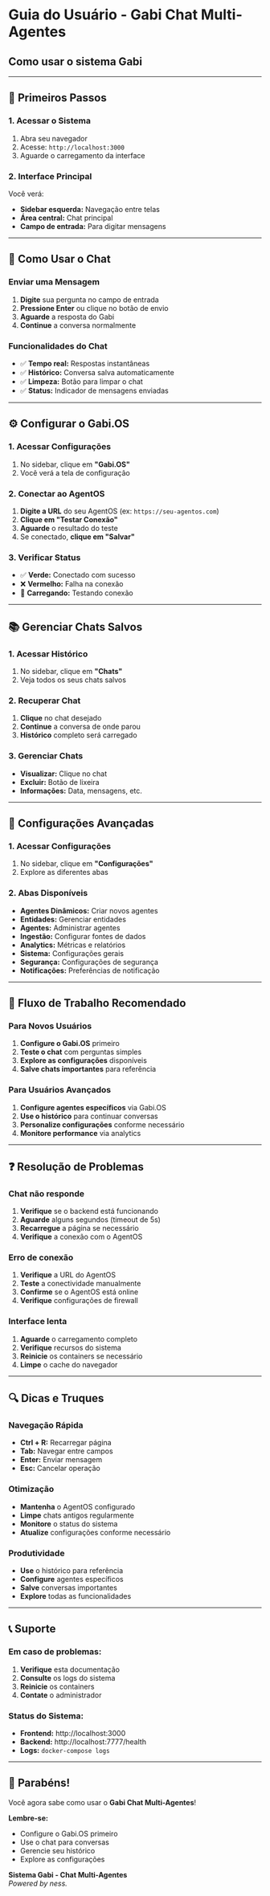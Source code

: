 # Guia do Usuário - Gabi Chat Multi-Agentes
## Como usar o sistema Gabi

---

## 🚀 Primeiros Passos

### 1. Acessar o Sistema
1. Abra seu navegador
2. Acesse: `http://localhost:3000`
3. Aguarde o carregamento da interface

### 2. Interface Principal
Você verá:
- **Sidebar esquerda:** Navegação entre telas
- **Área central:** Chat principal
- **Campo de entrada:** Para digitar mensagens

---

## 💬 Como Usar o Chat

### Enviar uma Mensagem
1. **Digite** sua pergunta no campo de entrada
2. **Pressione Enter** ou clique no botão de envio
3. **Aguarde** a resposta do Gabi
4. **Continue** a conversa normalmente

### Funcionalidades do Chat
- ✅ **Tempo real:** Respostas instantâneas
- ✅ **Histórico:** Conversa salva automaticamente
- ✅ **Limpeza:** Botão para limpar o chat
- ✅ **Status:** Indicador de mensagens enviadas

---

## ⚙️ Configurar o Gabi.OS

### 1. Acessar Configurações
1. No sidebar, clique em **"Gabi.OS"**
2. Você verá a tela de configuração

### 2. Conectar ao AgentOS
1. **Digite a URL** do seu AgentOS (ex: `https://seu-agentos.com`)
2. **Clique em "Testar Conexão"**
3. **Aguarde** o resultado do teste
4. Se conectado, **clique em "Salvar"**

### 3. Verificar Status
- ✅ **Verde:** Conectado com sucesso
- ❌ **Vermelho:** Falha na conexão
- 🔄 **Carregando:** Testando conexão

---

## 📚 Gerenciar Chats Salvos

### 1. Acessar Histórico
1. No sidebar, clique em **"Chats"**
2. Veja todos os seus chats salvos

### 2. Recuperar Chat
1. **Clique** no chat desejado
2. **Continue** a conversa de onde parou
3. **Histórico** completo será carregado

### 3. Gerenciar Chats
- **Visualizar:** Clique no chat
- **Excluir:** Botão de lixeira
- **Informações:** Data, mensagens, etc.

---

## 🔧 Configurações Avançadas

### 1. Acessar Configurações
1. No sidebar, clique em **"Configurações"**
2. Explore as diferentes abas

### 2. Abas Disponíveis
- **Agentes Dinâmicos:** Criar novos agentes
- **Entidades:** Gerenciar entidades
- **Agentes:** Administrar agentes
- **Ingestão:** Configurar fontes de dados
- **Analytics:** Métricas e relatórios
- **Sistema:** Configurações gerais
- **Segurança:** Configurações de segurança
- **Notificações:** Preferências de notificação

---

## 🎯 Fluxo de Trabalho Recomendado

### Para Novos Usuários
1. **Configure o Gabi.OS** primeiro
2. **Teste o chat** com perguntas simples
3. **Explore as configurações** disponíveis
4. **Salve chats importantes** para referência

### Para Usuários Avançados
1. **Configure agentes específicos** via Gabi.OS
2. **Use o histórico** para continuar conversas
3. **Personalize configurações** conforme necessário
4. **Monitore performance** via analytics

---

## ❓ Resolução de Problemas

### Chat não responde
1. **Verifique** se o backend está funcionando
2. **Aguarde** alguns segundos (timeout de 5s)
3. **Recarregue** a página se necessário
4. **Verifique** a conexão com o AgentOS

### Erro de conexão
1. **Verifique** a URL do AgentOS
2. **Teste** a conectividade manualmente
3. **Confirme** se o AgentOS está online
4. **Verifique** configurações de firewall

### Interface lenta
1. **Aguarde** o carregamento completo
2. **Verifique** recursos do sistema
3. **Reinicie** os containers se necessário
4. **Limpe** o cache do navegador

---

## 🔍 Dicas e Truques

### Navegação Rápida
- **Ctrl + R:** Recarregar página
- **Tab:** Navegar entre campos
- **Enter:** Enviar mensagem
- **Esc:** Cancelar operação

### Otimização
- **Mantenha** o AgentOS configurado
- **Limpe** chats antigos regularmente
- **Monitore** o status do sistema
- **Atualize** configurações conforme necessário

### Produtividade
- **Use** o histórico para referência
- **Configure** agentes específicos
- **Salve** conversas importantes
- **Explore** todas as funcionalidades

---

## 📞 Suporte

### Em caso de problemas:
1. **Verifique** esta documentação
2. **Consulte** os logs do sistema
3. **Reinicie** os containers
4. **Contate** o administrador

### Status do Sistema:
- **Frontend:** http://localhost:3000
- **Backend:** http://localhost:7777/health
- **Logs:** `docker-compose logs`

---

## 🎉 Parabéns!

Você agora sabe como usar o **Gabi Chat Multi-Agentes**!

**Lembre-se:**
- Configure o Gabi.OS primeiro
- Use o chat para conversas
- Gerencie seu histórico
- Explore as configurações

**Sistema Gabi - Chat Multi-Agentes**  
*Powered by ness.*
